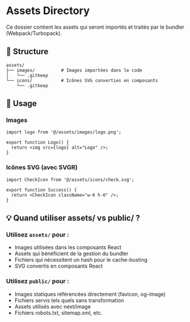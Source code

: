 # Assets Directory

Ce dossier contient les assets qui seront importés et traités par le bundler (Webpack/Turbopack).

## 📁 Structure

```
assets/
├── images/          # Images importées dans le code
│   └── .gitkeep
└── icons/           # Icônes SVG converties en composants
    └── .gitkeep
```

## 📖 Usage

### Images
```tsx
import logo from '@/assets/images/logo.png';

export function Logo() {
  return <img src={logo} alt="Logo" />;
}
```

### Icônes SVG (avec SVGR)
```tsx
import CheckIcon from '@/assets/icons/check.svg';

export function Success() {
  return <CheckIcon className="w-6 h-6" />;
}
```

## 💡 Quand utiliser assets/ vs public/ ?

### Utilisez `assets/` pour :
- Images utilisées dans les composants React
- Assets qui bénéficient de la gestion du bundler
- Fichiers qui nécessitent un hash pour le cache-busting
- SVG convertis en composants React

### Utilisez `public/` pour :
- Images statiques référencées directement (favicon, og-image)
- Fichiers servis tels quels sans transformation
- Assets utilisés avec next/image
- Fichiers robots.txt, sitemap.xml, etc.
